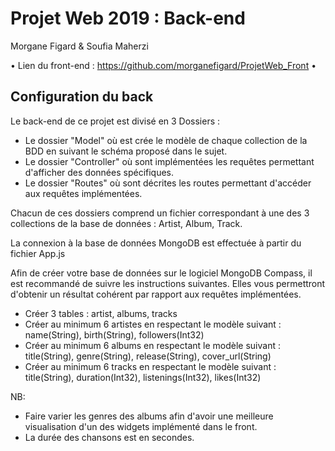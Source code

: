 # Projet Web 2019 : Back-end
Morgane Figard & Soufia Maherzi

• Lien du front-end : https://github.com/morganefigard/ProjetWeb_Front • 

## Configuration du back

Le back-end de ce projet est divisé en 3 Dossiers : 

  - Le dossier "Model" où est crée le modèle de chaque collection de la BDD en suivant le schéma proposé dans le sujet. 
  - Le dossier "Controller" où sont implémentées les requêtes permettant d'afficher des données spécifiques.
  - Le dossier "Routes" où sont décrites les routes permettant d'accéder aux requêtes implémentées.

Chacun de ces dossiers comprend un fichier correspondant à une des 3 collections de la base de données : Artist, Album, Track.

La connexion à la base de données MongoDB est effectuée à partir du fichier App.js

Afin de créer votre base de données sur le logiciel MongoDB Compass, il est recommandé de suivre les instructions suivantes. Elles vous permettront d'obtenir un résultat cohérent par rapport aux requêtes implémentées.
  - Créer 3 tables : artist, albums, tracks
  - Créer au minimum 6 artistes en respectant le modèle suivant : name(String), birth(String), followers(Int32)
  - Créer au minimum 6 albums en respectant le modèle suivant : title(String), genre(String), release(String), cover_url(String) 
  - Créer au minimum 6 tracks en respectant le modèle suivant : title(String), duration(Int32), listenings(Int32), likes(Int32)

  NB: 
  - Faire varier les genres des albums afin d'avoir une meilleure visualisation d'un des widgets implémenté dans le front.
  - La durée des chansons est en secondes.
